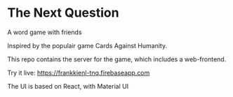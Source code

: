# The Next Question
A word game with friends

Inspired by the populair game Cards Against Humanity.

This repo contains the server for the game, which includes a web-frontend.

Try it live:
https://frankkienl-tnq.firebaseapp.com

The UI is based on React, with Material UI
